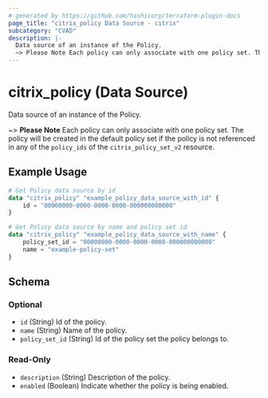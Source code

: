 ```yaml
---
# generated by https://github.com/hashicorp/terraform-plugin-docs
page_title: "citrix_policy Data Source - citrix"
subcategory: "CVAD"
description: |-
  Data source of an instance of the Policy.
  ~> Please Note Each policy can only associate with one policy set. The policy will be created in the default policy set if the policy is not referenced in any of the policy_ids of the citrix_policy_set_v2 resource.
---
```


# citrix_policy (Data Source)

Data source of an instance of the Policy.

~> **Please Note** Each policy can only associate with one policy set. The policy will be created in the default policy set if the policy is not referenced in any of the `policy_ids` of the `citrix_policy_set_v2` resource.

## Example Usage

```terraform
# Get Policy data source by id
data "citrix_policy" "example_policy_data_source_with_id" {
    id = "00000000-0000-0000-0000-000000000000"
}

# Get Policy data source by name and policy set id
data "citrix_policy" "example_policy_data_source_with_name" {
    policy_set_id = "00000000-0000-0000-0000-000000000000"
    name = "example-policy-set"
}
```

<!-- schema generated by tfplugindocs -->
## Schema

### Optional

- `id` (String) Id of the policy.
- `name` (String) Name of the policy.
- `policy_set_id` (String) Id of the policy set the policy belongs to.

### Read-Only

- `description` (String) Description of the policy.
- `enabled` (Boolean) Indicate whether the policy is being enabled.